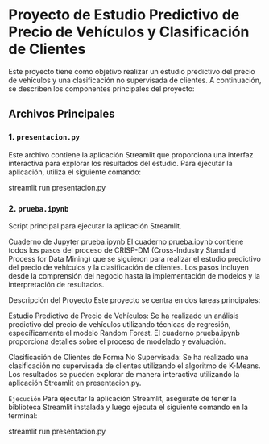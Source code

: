 # Proyecto de Estudio Predictivo de Precio de Vehículos y Clasificación de Clientes

Este proyecto tiene como objetivo realizar un estudio predictivo del precio de vehículos y una clasificación no supervisada de clientes. A continuación, se describen los componentes principales del proyecto:

## Archivos Principales

### 1. `presentacion.py`

Este archivo contiene la aplicación Streamlit que proporciona una interfaz interactiva para explorar los resultados del estudio. Para ejecutar la aplicación, utiliza el siguiente comando:


streamlit run presentacion.py

### 2. `prueba.ipynb`
Script principal para ejecutar la aplicación Streamlit.

Cuaderno de Jupyter
prueba.ipynb
El cuaderno prueba.ipynb contiene todos los pasos del proceso de CRISP-DM (Cross-Industry Standard Process for Data Mining) que se siguieron para realizar el estudio predictivo del precio de vehículos y la clasificación de clientes. Los pasos incluyen desde la comprensión del negocio hasta la implementación de modelos y la interpretación de resultados.

Descripción del Proyecto
Este proyecto se centra en dos tareas principales:

Estudio Predictivo de Precio de Vehículos: Se ha realizado un análisis predictivo del precio de vehículos utilizando técnicas de regresión, específicamente el modelo Random Forest. El cuaderno prueba.ipynb proporciona detalles sobre el proceso de modelado y evaluación.

Clasificación de Clientes de Forma No Supervisada: Se ha realizado una clasificación no supervisada de clientes utilizando el algoritmo de K-Means. Los resultados se pueden explorar de manera interactiva utilizando la aplicación Streamlit en presentacion.py.

`Ejecución`
Para ejecutar la aplicación Streamlit, asegúrate de tener la biblioteca Streamlit instalada y luego ejecuta el siguiente comando en la terminal:

streamlit run presentacion.py